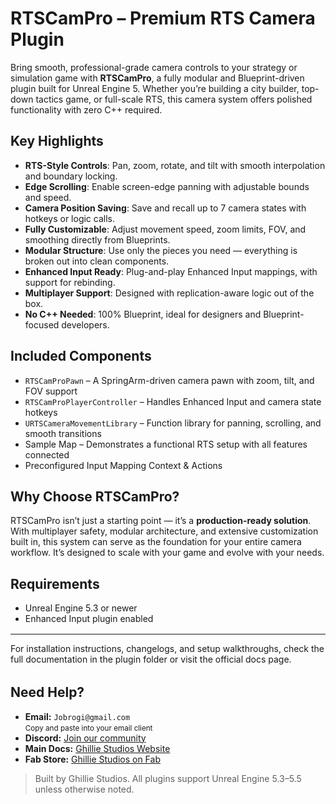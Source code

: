 # RTSCamPro – Premium RTS Camera Plugin

Bring smooth, professional-grade camera controls to your strategy or simulation game with **RTSCamPro**, a fully modular and Blueprint-driven plugin built for Unreal Engine 5. Whether you’re building a city builder, top-down tactics game, or full-scale RTS, this camera system offers polished functionality with zero C++ required.

<div style="margin-top: 1rem;"></div>

## Key Highlights

- **RTS-Style Controls**: Pan, zoom, rotate, and tilt with smooth interpolation and boundary locking.
- **Edge Scrolling**: Enable screen-edge panning with adjustable bounds and speed.
- **Camera Position Saving**: Save and recall up to 7 camera states with hotkeys or logic calls.
- **Fully Customizable**: Adjust movement speed, zoom limits, FOV, and smoothing directly from Blueprints.
- **Modular Structure**: Use only the pieces you need — everything is broken out into clean components.
- **Enhanced Input Ready**: Plug-and-play Enhanced Input mappings, with support for rebinding.
- **Multiplayer Support**: Designed with replication-aware logic out of the box.
- **No C++ Needed**: 100% Blueprint, ideal for designers and Blueprint-focused developers.

<div style="margin-top: 1rem;"></div>

## Included Components

- `RTSCamProPawn` – A SpringArm-driven camera pawn with zoom, tilt, and FOV support
- `RTSCamProPlayerController` – Handles Enhanced Input and camera state hotkeys
- `URTSCameraMovementLibrary` – Function library for panning, scrolling, and smooth transitions
- Sample Map – Demonstrates a functional RTS setup with all features connected
- Preconfigured Input Mapping Context & Actions

<div style="margin-top: 1rem;"></div>

## Why Choose RTSCamPro?

RTSCamPro isn’t just a starting point — it’s a **production-ready solution**. With multiplayer safety, modular architecture, and extensive customization built in, this system can serve as the foundation for your entire camera workflow. It’s designed to scale with your game and evolve with your needs.

<div style="margin-top: 1rem;"></div>

## Requirements

- Unreal Engine 5.3 or newer
- Enhanced Input plugin enabled

<div style="margin-top: 1rem;"></div>

---

For installation instructions, changelogs, and setup walkthroughs, check the full documentation in the plugin folder or visit the official docs page.

<div style="margin-top: 2rem;"></div>

<h2>Need Help?</h2>

<ul>
  <li>
     <strong>Email:</strong> <code>Jobrogi@gmail.com</code><br />
    <small>Copy and paste into your email client</small>
  </li>
  <li>
     <strong>Discord:</strong>
    <a href="https://discord.gg/AFVyqXBSRW" target="_blank" rel="noopener noreferrer">
      Join our community
    </a>
  </li>
  <li>
     <strong>Main Docs:</strong>
    <a href="https://jobrogi.github.io/GhillieStudios" target="_blank" rel="noopener noreferrer">
      Ghillie Studios Website
    </a>
  </li>
  <li>
     <strong>Fab Store:</strong>
    <a href="https://www.fab.com/sellers/Ghillie%20Studios" target="_blank" rel="noopener noreferrer">
      Ghillie Studios on Fab
    </a>
  </li>
</ul>

<blockquote>
  Built by Ghillie Studios. All plugins support Unreal Engine 5.3–5.5 unless otherwise noted.
</blockquote>
